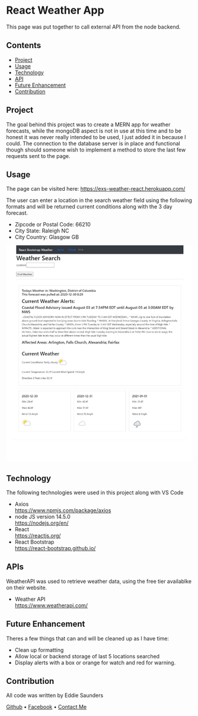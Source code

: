 # React Weather App

This page was put together to call external API from the node backend.

## Contents

- [Project](#Project)
- [Usage](#Usage)
- [Technology](#Technology)
- [API](#API)
- [Future Enhancement](#Future%20Enhancement)
- [Contribution](#Contribution)

## Project

The goal behind this project was to create a MERN app for weather forecasts, while the mongoDB aspect is not in use at this time and to be honest it was never really intended to be used, I just added it in because I could. The connection to the database server is in place and functional though should someone wish to implement a method to store the last few requests sent to the page.

## Usage

The page can be visited here:
https://exs-weather-react.herokuapp.com/

The user can enter a location in the search weather field using the following formats and will be returned current conditions along with the 3 day forecast.

- Zipcode or Postal Code: 66210
- City State: Raleigh NC
- City Country: Glasgow GB

![Screenshot](Default.jpg)

## Technology

The following technologies were used in this project along with VS Code

- Axios  
  https://www.npmjs.com/package/axios
- node JS version 14.5.0  
  https://nodejs.org/en/
- React  
  https://reactjs.org/
- React Bootstrap  
  https://react-bootstrap.github.io/

## APIs

WeatherAPI was used to retrieve weather data, using the free tier availablke on their website.

- Weather API  
  https://www.weatherapi.com/

## Future Enhancement

Theres a few things that can and will be cleaned up as I have time:

- Clean up formatting
- Allow local or backend storage of last 5 locations searched
- Display alerts with a box or orange for watch and red for warning.

## Contribution

All code was written by Eddie Saunders

[Github](https://github.com/saundersEddie) • [Facebook](https://www.facebook.com) • [Contact Me](mailto:edwyn.saunders@outlook.com)
